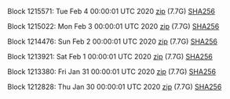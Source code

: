 Block 1215571: Tue Feb  4 00:00:01 UTC 2020 [zip](https://dash-bootstrap.ams3.digitaloceanspaces.com/mainnet/2020-02-04/bootstrap.dat.zip) (7.7G) [SHA256](https://dash-bootstrap.ams3.digitaloceanspaces.com/mainnet/2020-02-04/sha256.txt)

Block 1215022: Mon Feb  3 00:00:01 UTC 2020 [zip](https://dash-bootstrap.ams3.digitaloceanspaces.com/mainnet/2020-02-03/bootstrap.dat.zip) (7.7G) [SHA256](https://dash-bootstrap.ams3.digitaloceanspaces.com/mainnet/2020-02-03/sha256.txt)

Block 1214476: Sun Feb  2 00:00:01 UTC 2020 [zip](https://dash-bootstrap.ams3.digitaloceanspaces.com/mainnet/2020-02-02/bootstrap.dat.zip) (7.7G) [SHA256](https://dash-bootstrap.ams3.digitaloceanspaces.com/mainnet/2020-02-02/sha256.txt)

Block 1213921: Sat Feb  1 00:00:01 UTC 2020 [zip](https://dash-bootstrap.ams3.digitaloceanspaces.com/mainnet/2020-02-01/bootstrap.dat.zip) (7.7G) [SHA256](https://dash-bootstrap.ams3.digitaloceanspaces.com/mainnet/2020-02-01/sha256.txt)

Block 1213380: Fri Jan 31 00:00:01 UTC 2020 [zip](https://dash-bootstrap.ams3.digitaloceanspaces.com/mainnet/2020-01-31/bootstrap.dat.zip) (7.7G) [SHA256](https://dash-bootstrap.ams3.digitaloceanspaces.com/mainnet/2020-01-31/sha256.txt)

Block 1212828: Thu Jan 30 00:00:01 UTC 2020 [zip](https://dash-bootstrap.ams3.digitaloceanspaces.com/mainnet/2020-01-30/bootstrap.dat.zip) (7.7G) [SHA256](https://dash-bootstrap.ams3.digitaloceanspaces.com/mainnet/2020-01-30/sha256.txt)
